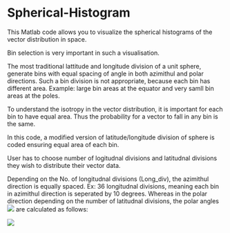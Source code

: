# Spherical-Histogram
This Matlab code allows you to visualize the spherical histograms of the vector distribution in space. 

Bin selection is very important in such a visualisation. 

The most traditional lattitude and longitude division of a unit sphere, generate bins with equal spacing of angle in both azimithul and polar directions. 
Such a bin division is not appropriate, because each bin has different area. Example: large bin areas at the equator and very samll bin areas at the poles.

To understand the isotropy in the vector distribution, it is important for each bin to have equal area. Thus the probability for a vector to fall in any bin is the same.

In this code, a modified version of latitude/longitude division of sphere is coded ensuring equal area of each bin. 

User has to choose number of logitudnal divisions and latitudnal divisions they wish to distribute their vector data. 

Depending on the No. of longitudnal divisions (Long_div), the azimithul direction is equally spaced. Ex: 36 longitudnal divisions, meaning each bin in azimithul direction is seperated by 10 degrees. Whereas in the polar direction depending on the number of latitudnal divisions, the polar angles                                <img src="https://latex.codecogs.com/svg.latex?\Large&space;[0,\theta_1.....,\theta_i,.......\pi] "/> are calculated as follows:

<img src="https://latex.codecogs.com/svg.latex?\Large&space;\theta_i=cos^{-1}(1-\frac{2i}{Lat\_div})" />
